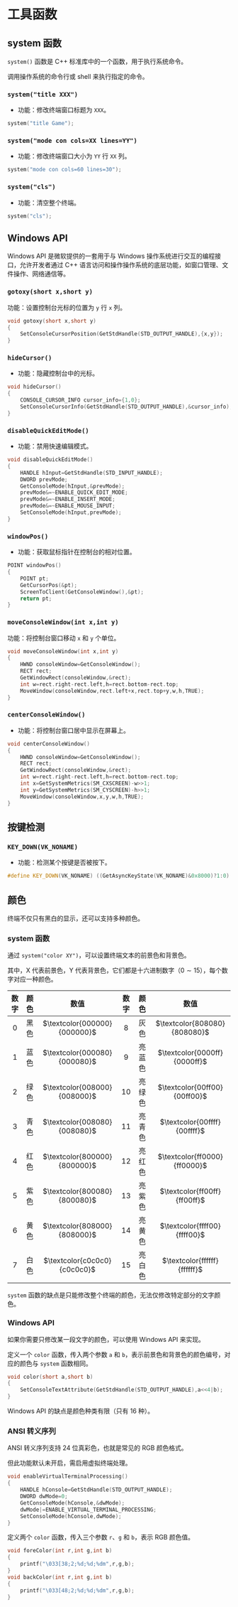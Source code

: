 # 工具函数

## system 函数

`system()` 函数是 C++ 标准库中的一个函数，用于执行系统命令。

调用操作系统的命令行或 shell 来执行指定的命令。

### `system("title XXX")`

- 功能：修改终端窗口标题为 `XXX`。

```cpp
system("title Game");
```

### `system("mode con cols=XX lines=YY")`

- 功能：修改终端窗口大小为 `YY` 行 `XX` 列。

```cpp
system("mode con cols=60 lines=30");
```

### `system("cls")`

- 功能：清空整个终端。

```cpp
system("cls");
```

## Windows API

Windows API 是微软提供的一套用于与 Windows 操作系统进行交互的编程接口，允许开发者通过 C++ 语言访问和操作操作系统的底层功能，如窗口管理、文件操作、网络通信等。

### `gotoxy(short x,short y)`

功能：设置控制台光标的位置为 `y` 行 `x` 列。

```cpp
void gotoxy(short x,short y)
{
	SetConsoleCursorPosition(GetStdHandle(STD_OUTPUT_HANDLE),{x,y});
}
```

### `hideCursor()`

- 功能：隐藏控制台中的光标。

```cpp
void hideCursor()
{
	CONSOLE_CURSOR_INFO cursor_info={1,0};
	SetConsoleCursorInfo(GetStdHandle(STD_OUTPUT_HANDLE),&cursor_info);
}
```

### `disableQuickEditMode()`

- 功能：禁用快速编辑模式。

```cpp
void disableQuickEditMode()
{
	HANDLE hInput=GetStdHandle(STD_INPUT_HANDLE);
	DWORD prevMode;
	GetConsoleMode(hInput,&prevMode);
	prevMode&=~ENABLE_QUICK_EDIT_MODE;
	prevMode&=~ENABLE_INSERT_MODE;
	prevMode&=~ENABLE_MOUSE_INPUT;
	SetConsoleMode(hInput,prevMode);
}
```

### `windowPos()`

- 功能：获取鼠标指针在控制台的相对位置。

```cpp
POINT windowPos()
{
	POINT pt;
	GetCursorPos(&pt);
	ScreenToClient(GetConsoleWindow(),&pt);
	return pt;
}
```

### `moveConsoleWindow(int x,int y)`

功能：将控制台窗口移动 `x` 和 `y` 个单位。

```cpp
void moveConsoleWindow(int x,int y)
{
	HWND consoleWindow=GetConsoleWindow();
	RECT rect;
	GetWindowRect(consoleWindow,&rect);
	int w=rect.right-rect.left,h=rect.bottom-rect.top;
	MoveWindow(consoleWindow,rect.left+x,rect.top+y,w,h,TRUE);
}
```

### `centerConsoleWindow()`

- 功能：将控制台窗口居中显示在屏幕上。

```cpp
void centerConsoleWindow()
{
	HWND consoleWindow=GetConsoleWindow();
	RECT rect;
	GetWindowRect(consoleWindow,&rect);
	int w=rect.right-rect.left,h=rect.bottom-rect.top;
	int x=GetSystemMetrics(SM_CXSCREEN)-w>>1;
	int y=GetSystemMetrics(SM_CYSCREEN)-h>>1;
	MoveWindow(consoleWindow,x,y,w,h,TRUE);
}
```

## 按键检测

### `KEY_DOWN(VK_NONAME)`

- 功能：检测某个按键是否被按下。

```cpp
#define KEY_DOWN(VK_NONAME) ((GetAsyncKeyState(VK_NONAME)&0x8000)?1:0)
```

## 颜色

终端不仅只有黑白的显示，还可以支持多种颜色。

### system 函数

通过 `system("color XY")`，可以设置终端文本的前景色和背景色。

其中，X 代表前景色，Y 代表背景色，它们都是十六进制数字（$0 \sim 15$），每个数字对应一种颜色。

| 数字 | 颜色 |             数值             | 数字 |  颜色  |             数值             |
| :--: | :--: | :--------------------------: | :--: | :----: | :--------------------------: |
| $0$  | 黑色 | $\textcolor{000000}{000000}$ | $8$  |  灰色  | $\textcolor{808080}{808080}$ |
| $1$  | 蓝色 | $\textcolor{000080}{000080}$ | $9$  | 亮蓝色 | $\textcolor{0000ff}{0000ff}$ |
| $2$  | 绿色 | $\textcolor{008000}{008000}$ | $10$ | 亮绿色 | $\textcolor{00ff00}{00ff00}$ |
| $3$  | 青色 | $\textcolor{008080}{008080}$ | $11$ | 亮青色 | $\textcolor{00ffff}{00ffff}$ |
| $4$  | 红色 | $\textcolor{800000}{800000}$ | $12$ | 亮红色 | $\textcolor{ff0000}{ff0000}$ |
| $5$  | 紫色 | $\textcolor{800080}{800080}$ | $13$ | 亮紫色 | $\textcolor{ff00ff}{ff00ff}$ |
| $6$  | 黄色 | $\textcolor{808000}{808000}$ | $14$ | 亮黄色 | $\textcolor{ffff00}{ffff00}$ |
| $7$  | 白色 | $\textcolor{c0c0c0}{c0c0c0}$ | $15$ | 亮白色 | $\textcolor{ffffff}{ffffff}$ |

`system` 函数的缺点是只能修改整个终端的颜色，无法仅修改特定部分的文字颜色。

### Windows API

如果你需要只修改某一段文字的颜色，可以使用 Windows API 来实现。

定义一个 `color` 函数，传入两个参数 `a` 和 `b`，表示前景色和背景色的颜色编号，对应的颜色与 `system` 函数相同。

```cpp
void color(short a,short b)
{
	SetConsoleTextAttribute(GetStdHandle(STD_OUTPUT_HANDLE),a<<4|b);
}
```

Windows API 的缺点是颜色种类有限（只有 $16$ 种）。

### ANSI 转义序列

ANSI 转义序列支持 24 位真彩色，也就是常见的 RGB 颜色格式。

但此功能默认未开启，需启用虚拟终端处理。

```cpp
void enableVirtualTerminalProcessing()
{
	HANDLE hConsole=GetStdHandle(STD_OUTPUT_HANDLE);
	DWORD dwMode=0;
	GetConsoleMode(hConsole,&dwMode);
	dwMode|=ENABLE_VIRTUAL_TERMINAL_PROCESSING;
	SetConsoleMode(hConsole,dwMode);
}
```

定义两个 `color` 函数，传入三个参数 `r`、`g` 和 `b`，表示 RGB 颜色值。

```cpp
void foreColor(int r,int g,int b)
{
	printf("\033[38;2;%d;%d;%dm",r,g,b);
}
void backColor(int r,int g,int b)
{
	printf("\033[48;2;%d;%d;%dm",r,g,b);
}
```
